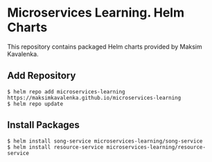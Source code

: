 # Microservices Learning. Helm Charts
This repository contains packaged Helm charts provided by Maksim Kavalenka.

## Add Repository
`$ helm repo add microservices-learning https://maksimkavalenka.github.io/microservices-learning`  
`$ helm repo update`

## Install Packages
`$ helm install song-service microservices-learning/song-service`  
`$ helm install resource-service microservices-learning/resource-service`
